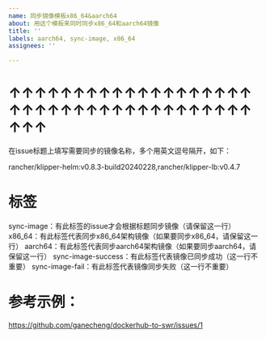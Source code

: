 ```yaml
---
name: 同步镜像模板x86_64&aarch64
about: 用这个模板来同时同步x86_64和aarch64镜像
title: ''
labels: aarch64, sync-image, x86_64
assignees: ''

---
```


# ↑↑↑↑↑↑↑↑↑↑↑↑↑↑↑↑↑↑↑↑↑↑↑↑↑↑↑↑↑↑↑↑↑↑↑↑↑↑↑↑↑

在issue标题上填写需要同步的镜像名称，多个用英文逗号隔开，如下：

rancher/klipper-helm:v0.8.3-build20240228,rancher/klipper-lb:v0.4.7

# 标签
sync-image：有此标签的issue才会根据标题同步镜像（请保留这一行）
x86_64：有此标签代表同步x86_64架构镜像（如果要同步x86_64，请保留这一行）
aarch64：有此标签代表同步aarch64架构镜像（如果要同步aarch64，请保留这一行）
sync-image-success：有此标签代表镜像已同步成功（这一行不重要）
sync-image-fail：有此标签代表镜像同步失败（这一行不重要）

# 参考示例：

https://github.com/ganecheng/dockerhub-to-swr/issues/1
